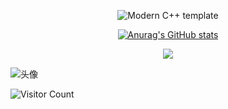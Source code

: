 <div id="title" align=center>

![Modern C++ template][github-sub-title:img]

[![Anurag's GitHub stats](https://github-readme-stats.vercel.app/api?username=Ra1nowo&show_icons=true&theme=tokyonight)](https://b23.tv/iEJTnPp)


![](https://img.shields.io/badge/11408高手-yellow) 
</div>

![头像]([image/头像.jpg](https://img.picui.cn/free/2024/09/28/66f8061333f77.png))

![Visitor Count](https://profile-counter.glitch.me/Ra1nowo/count.svg)

[github-sub-title:img]: https://readme-typing-svg.herokuapp.com?font=Segoe+Script&center=true&lines=Ra1nowo.
